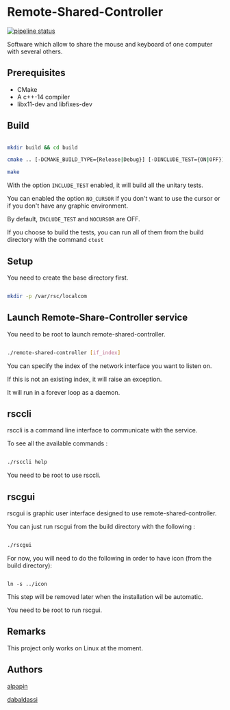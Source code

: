 # Remote-Shared-Controller

[![pipeline status](https://gitlab.com/Sharkalash/Remote-Shared-Controller/badges/master/pipeline.svg)](https://gitlab.com/Sharkalash/Remote-Shared-Controller/commits/dev)

Software which allow to share the mouse and keyboard of one computer with several others.

## Prerequisites

* CMake
* A c++-14 compiler
* libx11-dev and libfixes-dev

## Build

```bash

mkdir build && cd build

cmake .. [-DCMAKE_BUILD_TYPE={Release|Debug}] [-DINCLUDE_TEST={ON|OFF}] [-DNOCURSOR={ON|OFF}]

make

```

With the option ``INCLUDE_TEST`` enabled, it will build all the unitary tests.

You can enabled the option ``NO_CURSOR`` if you don't want to use the cursor or if you don't have any graphic environment.

By default, ``INCLUDE_TEST`` and ``NOCURSOR`` are OFF.

If you choose to build the tests, you can run all of them from the build directory with the command ``ctest``

## Setup

You need to create the base directory first.

```bash

mkdir -p /var/rsc/localcom

```

## Launch Remote-Share-Controller service

You need to be root to launch remote-shared-controller.

```bash

./remote-shared-controller [if_index]

```

You can specify the index of the network interface you want to listen on.

If this is not an existing index, it will raise an exception.

It will run in a forever loop as a daemon.

## rsccli

rsccli is a command line interface to communicate with the service.

To see all the available commands :

```bash

./rsccli help

```

You need to be root to use rsccli.

## rscgui

rscgui is graphic user interface designed to use remote-shared-controller.

You can just run rscgui from the build directory with the following :

```bash

./rscgui

```

For now, you will need to do the following in order to have icon (from the build directory):

```

ln -s ../icon

```

This step will be removed later when the installation wil be automatic.

You need to be root to run rscgui.

## Remarks

This project only works on Linux at the moment.

## Authors

[alpapin](https://github.com/alpapin/)

[dabaldassi](https://github.com/dabaldassi/)
